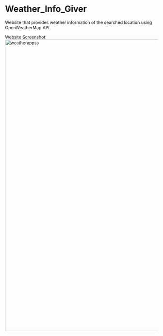 # Weather_Info_Giver
Website that provides weather information of the searched location using OpenWeatherMap API.

Website Screenshot:
<img width="959" alt="weatherappss" src="https://user-images.githubusercontent.com/76212203/158019155-aa6f8471-48f5-488d-8cfa-0abade2866d0.png">
